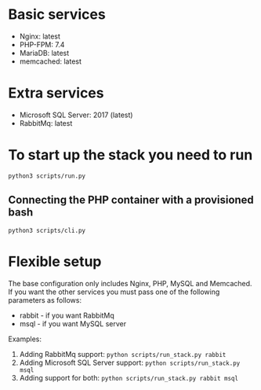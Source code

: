 # Basic services
* Nginx: latest
* PHP-FPM: 7.4
* MariaDB: latest
* memcached: latest

# Extra services
* Microsoft SQL Server: 2017 (latest)
* RabbitMq: latest

# To start up the stack you need to run
`python3 scripts/run.py`

## Connecting the PHP container with a provisioned bash
`python3 scripts/cli.py`

# Flexible setup
The base configuration only includes Nginx, PHP, MySQL and Memcached. If you want the other services you must pass one of
the following parameters as follows:
* rabbit - if you want RabbitMq
* msql - if you want MySQL server

Examples:
1. Adding RabbitMq support: `python scripts/run_stack.py rabbit`
2. Adding Microsoft SQL Server support: `python scripts/run_stack.py msql`
3. Adding support for both: `python scripts/run_stack.py rabbit msql`

